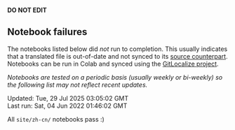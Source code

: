 __DO NOT EDIT__

## Notebook failures

The notebooks listed below did *not* run to completion. This usually indicates
that a translated file is out-of-date and not synced to its
[source counterpart](../en-snapshot/). Notebooks can be run in Colab and synced
using the [GitLocalize project](https://gitlocalize.com/tensorflow/docs-l10n).

*Notebooks are tested on a periodic basis (usually weekly or bi-weekly) so the
following list may not reflect recent updates.*

Updated: Tue, 29 Jul 2025 03:05:02 GMT<br/>
Last run: Sat, 04 Jun 2022 01:46:02 GMT

All <code>site/zh-cn/</code> notebooks pass :)

